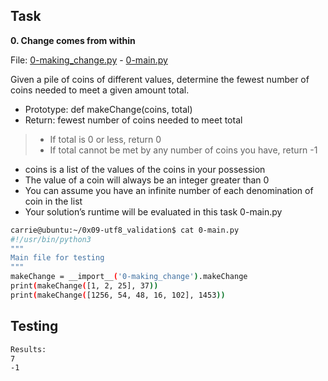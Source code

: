 ## Task

**0. Change comes from within**

File: [0-making_change.py](0-making_change.py/) - [0-main.py](0-main.py/)

Given a pile of coins of different values, determine the fewest number of coins needed to meet a given amount total.

- Prototype: def makeChange(coins, total)
- Return: fewest number of coins needed to meet total
> - If total is 0 or less, return 0
> - If total cannot be met by any number of coins you have, return -1
- coins is a list of the values of the coins in your possession
- The value of a coin will always be an integer greater than 0
- You can assume you have an infinite number of each denomination of coin in the list
- Your solution’s runtime will be evaluated in this task
0-main.py

```sh
carrie@ubuntu:~/0x09-utf8_validation$ cat 0-main.py
#!/usr/bin/python3
"""
Main file for testing
"""
makeChange = __import__('0-making_change').makeChange
print(makeChange([1, 2, 25], 37))
print(makeChange([1256, 54, 48, 16, 102], 1453))
```

## Testing

```sh
Results:
7
-1